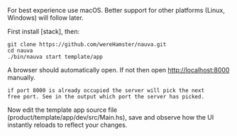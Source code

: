 For best experience use macOS. Better support for other platforms (Linux, Windows)
will follow later.

First install [stack], then:

    git clone https://github.com/wereHamster/nauva.git
    cd nauva
    ./bin/nauva start template/app

A browser should automatically open. If not then open [http://localhost:8000](http://localhost:8000)
manually.

```hint
if port 8000 is already occupied the server will pick the next
free port. See in the output which port the server has picked.
```

Now edit the template app source file (product/template/app/dev/src/Main.hs),
save and observe how the UI instantly reloads to reflect your changes.
